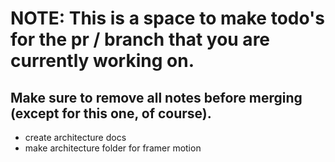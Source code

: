 # NOTE: This is a space to make todo's for the pr / branch that you are currently working on. 
Make sure to remove all notes before merging (except for this one, of course).
----------------------------------------------------------------------------------------------------
* create architecture docs
* make architecture folder for framer motion
